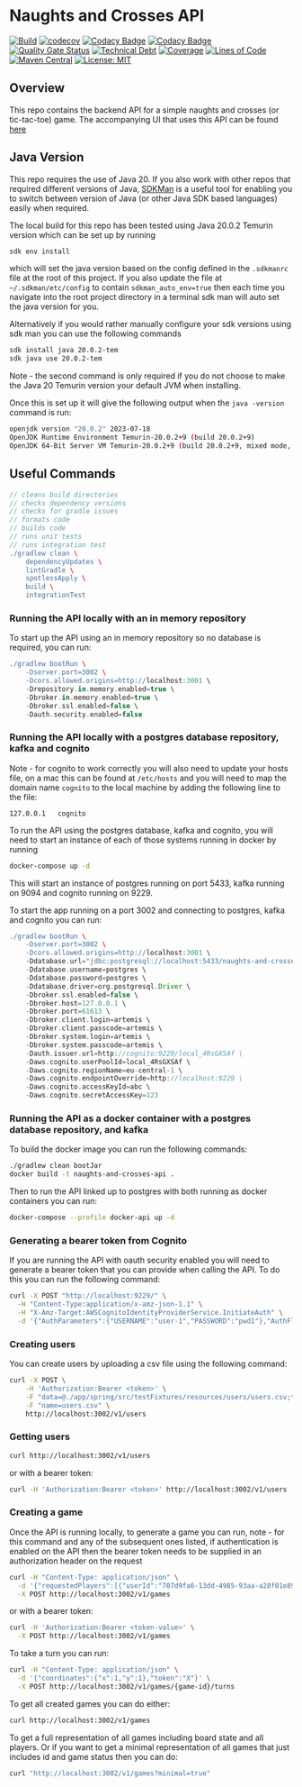 # Naughts and Crosses API

[![Build](https://github.com/michaelruocco/naughts-and-crosses-api/workflows/pipeline/badge.svg)](https://github.com/michaelruocco/naughts-and-crosses-api/actions)
[![codecov](https://codecov.io/gh/michaelruocco/naughts-and-crosses-api/graph/badge.svg?token=9yBPb1pvXr)](https://codecov.io/gh/michaelruocco/naughts-and-crosses-api)
[![Codacy Badge](https://app.codacy.com/project/badge/Grade/01a56ca6bd194fac92c786d0aed09c8c)](https://app.codacy.com/gh/michaelruocco/naughts-and-crosses-api/dashboard?utm_source=gh&utm_medium=referral&utm_content=&utm_campaign=Badge_grade)
[![Codacy Badge](https://app.codacy.com/project/badge/Coverage/01a56ca6bd194fac92c786d0aed09c8c)](https://app.codacy.com/gh/michaelruocco/naughts-and-crosses-api/dashboard?utm_source=gh&utm_medium=referral&utm_content=&utm_campaign=Badge_coverage)
[![Quality Gate Status](https://sonarcloud.io/api/project_badges/measure?project=michaelruocco_naughts-and-crosses-api&metric=alert_status)](https://sonarcloud.io/dashboard?id=michaelruocco_naughts-and-crosses-api)
[![Technical Debt](https://sonarcloud.io/api/project_badges/measure?project=michaelruocco_naughts-and-crosses-api&metric=sqale_index)](https://sonarcloud.io/dashboard?id=michaelruocco_naughts-and-crosses-api)
[![Coverage](https://sonarcloud.io/api/project_badges/measure?project=michaelruocco_naughts-and-crosses-api&metric=coverage)](https://sonarcloud.io/dashboard?id=michaelruocco_naughts-and-crosses-api)
[![Lines of Code](https://sonarcloud.io/api/project_badges/measure?project=michaelruocco_naughts-and-crosses-api&metric=ncloc)](https://sonarcloud.io/dashboard?id=michaelruocco_naughts-and-crosses-api)
[![Maven Central](https://img.shields.io/maven-central/v/com.github.michaelruocco/naughts-and-crosses-api.svg?label=Maven%20Central)](https://search.maven.org/search?q=g:%22com.github.michaelruocco%22%20AND%20a:%22naughts-and-crosses-api%22)
[![License: MIT](https://img.shields.io/badge/License-MIT-yellow.svg)](https://opensource.org/licenses/MIT)

## Overview

This repo contains the backend API for a simple naughts and crosses (or tic-tac-toe) game.
The accompanying UI that uses this API can be found [here](https://github.com/michaelruocco/naughts-and-crosses-ui)

## Java Version

This repo requires the use of Java 20. If you also work with other repos that
required different versions of Java, [SDKMan](https://sdkman.io/) is a useful
tool for enabling you to switch between version of Java (or other  Java SDK
based languages) easily when required.

The local build for this repo has been tested using Java 20.0.2 Temurin
version which can be set up by running

```bash
sdk env install
```

which will set the java version based on the config defined in the
`.sdkmanrc` file at the root of this project. If you also update the file
at `~/.sdkman/etc/config` to contain `sdkman_auto_env=true` then each time
you navigate into the root project directory in a terminal sdk man will
auto set the java version for you.

Alternatively if you would rather manually configure your sdk versions
using sdk man you can use the following commands

```bash
sdk install java 20.0.2-tem
sdk java use 20.0.2-tem   
```

Note - the second command is only required if you do not choose to make
the Java 20 Temurin version your default JVM when installing.

Once this is set up it will give the following output when the
`java -version` command is run:

```bash
openjdk version "20.0.2" 2023-07-18
OpenJDK Runtime Environment Temurin-20.0.2+9 (build 20.0.2+9)
OpenJDK 64-Bit Server VM Temurin-20.0.2+9 (build 20.0.2+9, mixed mode, sharing)
```

## Useful Commands

```gradle
// cleans build directories
// checks dependency versions
// checks for gradle issues
// formats code
// builds code
// runs unit tests
// runs integration test
./gradlew clean \
    dependencyUpdates \
    lintGradle \
    spotlessApply \
    build \
    integrationTest
```

### Running the API locally with an in memory repository

To start up the API using an in memory repository so no database is required, 
you can run:

```gradle
./gradlew bootRun \
    -Dserver.port=3002 \
    -Dcors.allowed.origins=http://localhost:3001 \
    -Drepository.in.memory.enabled=true \
    -Dbroker.in.memory.enabled=true \
    -Dbroker.ssl.enabled=false \
    -Dauth.security.enabled=false
```

### Running the API locally with a postgres database repository, kafka and cognito

Note - for cognito to work correctly you will also need to update your hosts file,
on a mac this can be found at `/etc/hosts` and you will need to map the domain name
`cognito` to the local machine by adding the following line to the file:

```
127.0.0.1	cognito
```

To run the API using the postgres database, kafka and cognito, you will need to start
an instance of each of those systems running in docker by running

```bash
docker-compose up -d
```

This will start an instance of postgres running on port 5433, kafka running on 9094
and cognito running on 9229.

To start the app running on a port 3002 and connecting to postgres, kafka and cognito
you can run:

```gradle
./gradlew bootRun \
    -Dserver.port=3002 \
    -Dcors.allowed.origins=http://localhost:3001 \
    -Ddatabase.url="jdbc:postgresql://localhost:5433/naughts-and-crosses-api" \
    -Ddatabase.username=postgres \
    -Ddatabase.password=postgres \
    -Ddatabase.driver=org.postgresql.Driver \
    -Dbroker.ssl.enabled=false \
    -Dbroker.host=127.0.0.1 \
    -Dbroker.port=61613 \
    -Dbroker.client.login=artemis \
    -Dbroker.client.passcode=artemis \
    -Dbroker.system.login=artemis \
    -Dbroker.system.passcode=artemis \
    -Dauth.issuer.url=http://cognito:9229/local_4RsGXSAf \
    -Daws.cognito.userPoolId=local_4RsGXSAf \
    -Daws.cognito.regionName=eu-central-1 \
    -Daws.cognito.endpointOverride=http://localhost:9229 \
    -Daws.cognito.accessKeyId=abc \
    -Daws.cognito.secretAccessKey=123
```

### Running the API as a docker container with a postgres database repository, and kafka

To build the docker image you can run the following commands:

```bash
./gradlew clean bootJar
docker build -t naughts-and-crosses-api .
```

Then to run the API linked up to postgres with both running as docker containers
you can run:

```bash
docker-compose --profile docker-api up -d
```

### Generating a bearer token from Cognito

If you are running the API with oauth security enabled you will need to generate a
bearer token that you can provide when calling the API. To do this you can run the
following command:

```bash
curl -X POST "http://localhost:9229/" \
  -H "Content-Type:application/x-amz-json-1.1" \
  -H "X-Amz-Target:AWSCognitoIdentityProviderService.InitiateAuth" \
  -d '{"AuthParameters":{"USERNAME":"user-1","PASSWORD":"pwd1"},"AuthFlow":"USER_PASSWORD_AUTH","ClientId":"38fdq0fmxashfmazwznm5b05b"}'
```

### Creating users

You can create users by uploading a csv file using the following command:

```bash
curl -X POST \
    -H 'Authorization:Bearer <token>' \
    -F "data=@./app/spring/src/testFixtures/resources/users/users.csv;type=text/csv" \
    -F "name=users.csv" \
    http://localhost:3002/v1/users
```

### Getting users

```bash
curl http://localhost:3002/v1/users
```

or with a bearer token:

```bash
curl -H 'Authorization:Bearer <token>' http://localhost:3002/v1/users
```

### Creating a game

Once the API is running locally, to generate a game you can run, note - for this command
and any of the subsequent ones listed, if authentication is enabled on the API then the
bearer token needs to be supplied in an authorization header on the request

```bash
curl -H "Content-Type: application/json" \
  -d '{"requestedPlayers":[{"userId":"707d9fa6-13dd-4985-93aa-a28f01e89a6b","token":"X"},{"userId":"dadfde25-9924-4982-802d-dfd0bce2218d","token":"O"}]}' \
  -X POST http://localhost:3002/v1/games
```

or with a bearer token:

```bash
curl -H 'Authorization:Bearer <token-value>' \
  -X POST http://localhost:3002/v1/games
```

To take a turn you can run:

```bash
curl -H "Content-Type: application/json" \
  -d '{"coordinates":{"x":1,"y":1},"token":"X"}' \
  -X POST http://localhost:3002/v1/games/{game-id}/turns  
```

To get all created games you can do either:

```bash
curl http://localhost:3002/v1/games
```

To get a full representation of all games including board state and all players.
Or if you want to get a minimal representation of all games that just includes
id and game status then you can do:

```bash
curl "http://localhost:3002/v1/games?minimal=true"
```
